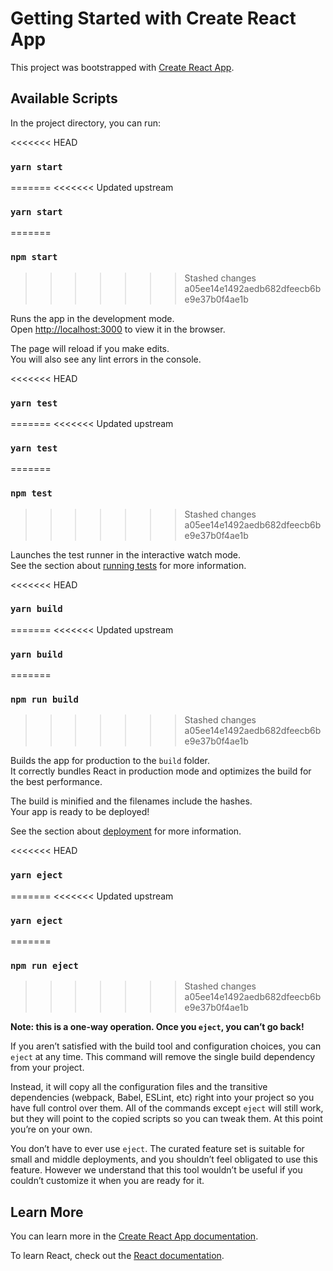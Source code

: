 # Getting Started with Create React App

This project was bootstrapped with [Create React App](https://github.com/facebook/create-react-app).

## Available Scripts

In the project directory, you can run:

<<<<<<< HEAD
### `yarn start`
=======
<<<<<<< Updated upstream
### `yarn start`
=======
### `npm start`
>>>>>>> Stashed changes
>>>>>>> a05ee14e1492aedb682dfeecb6be9e37b0f4ae1b

Runs the app in the development mode.\
Open [http://localhost:3000](http://localhost:3000) to view it in the browser.

The page will reload if you make edits.\
You will also see any lint errors in the console.

<<<<<<< HEAD
### `yarn test`
=======
<<<<<<< Updated upstream
### `yarn test`
=======
### `npm test`
>>>>>>> Stashed changes
>>>>>>> a05ee14e1492aedb682dfeecb6be9e37b0f4ae1b

Launches the test runner in the interactive watch mode.\
See the section about [running tests](https://facebook.github.io/create-react-app/docs/running-tests) for more information.

<<<<<<< HEAD
### `yarn build`
=======
<<<<<<< Updated upstream
### `yarn build`
=======
### `npm run build`
>>>>>>> Stashed changes
>>>>>>> a05ee14e1492aedb682dfeecb6be9e37b0f4ae1b

Builds the app for production to the `build` folder.\
It correctly bundles React in production mode and optimizes the build for the best performance.

The build is minified and the filenames include the hashes.\
Your app is ready to be deployed!

See the section about [deployment](https://facebook.github.io/create-react-app/docs/deployment) for more information.

<<<<<<< HEAD
### `yarn eject`
=======
<<<<<<< Updated upstream
### `yarn eject`
=======
### `npm run eject`
>>>>>>> Stashed changes
>>>>>>> a05ee14e1492aedb682dfeecb6be9e37b0f4ae1b

**Note: this is a one-way operation. Once you `eject`, you can’t go back!**

If you aren’t satisfied with the build tool and configuration choices, you can `eject` at any time. This command will remove the single build dependency from your project.

Instead, it will copy all the configuration files and the transitive dependencies (webpack, Babel, ESLint, etc) right into your project so you have full control over them. All of the commands except `eject` will still work, but they will point to the copied scripts so you can tweak them. At this point you’re on your own.

You don’t have to ever use `eject`. The curated feature set is suitable for small and middle deployments, and you shouldn’t feel obligated to use this feature. However we understand that this tool wouldn’t be useful if you couldn’t customize it when you are ready for it.

## Learn More

You can learn more in the [Create React App documentation](https://facebook.github.io/create-react-app/docs/getting-started).

To learn React, check out the [React documentation](https://reactjs.org/).
